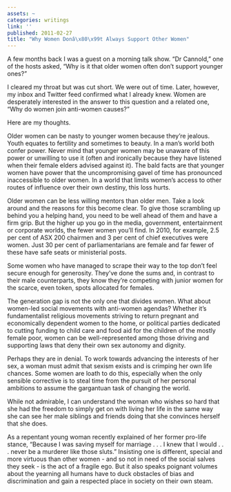 ```yaml
---
assets: ~
categories: writings
link: ''
published: 2011-02-27
title: "Why Women Donâ\x80\x99t Always Support Other Women"
---
```

A few months back I was a guest on a morning talk show. “Dr Cannold,”
one of the hosts asked, “Why is it that older women often don’t support
younger ones?”

I cleared my throat but was cut short. We were out of time. Later,
however, my inbox and Twitter feed confirmed what I already knew. Women
are desperately interested in the answer to this question and a related
one, “Why do women join anti-women causes?”

Here are my thoughts.

Older women can be nasty to younger women because they’re jealous. Youth
equates to fertility and sometimes to beauty. In a man’s world both
confer power. Never mind that younger women may be unaware of this power
or unwilling to use it (often and ironically because they have listened
when their female elders advised against it). The bald facts are that
younger women have power that the uncompromising gavel of time has
pronounced inaccessible to older women. In a world that limits women’s
access to other routes of influence over their own destiny, this loss
hurts.

Older women can be less willing mentors than older men. Take a look
around and the reasons for this become clear. To give those scrambling
up behind you a helping hand, you need to be well ahead of them and have
a firm grip. But the higher up you go in the media, government,
entertainment or corporate worlds, the fewer women you’ll find. In 2010,
for example, 2.5 per cent of ASX 200 chairmen and 3 per cent of chief
executives were women. Just 30 per cent of parliamentarians are female
and far fewer of these have safe seats or ministerial posts.

Some women who have managed to scrape their way to the top don’t feel
secure enough for generosity. They’ve done the sums and, in contrast to
their male counterparts, they know they’re competing with junior women
for the scarce, even token, spots allocated for females.

The generation gap is not the only one that divides women. What about
women-led social movements with anti-women agendas? Whether it’s
fundamentalist religious movements striving to return pregnant and
economically dependent women to the home, or political parties dedicated
to cutting funding to child care and food aid for the children of the
mostly female poor, women can be well-represented among those driving
and supporting laws that deny their own sex autonomy and dignity.

Perhaps they are in denial. To work towards advancing the interests of
her sex, a woman must admit that sexism exists and is crimping her own
life chances. Some women are loath to do this, especially when the only
sensible corrective is to steal time from the pursuit of her personal
ambitions to assume the gargantuan task of changing the world.

While not admirable, I can understand the woman who wishes so hard that
she had the freedom to simply get on with living her life in the same
way she can see her male siblings and friends doing that she convinces
herself that she does.

As a repentant young woman recently explained of her former pro-life
stance, “Because I was saving myself for marriage . . . I knew that I
would . . . never be a murderer like those sluts.” Insisting one is
different, special and more virtuous than other women - and so not in
need of the social salves they seek - is the act of a fragile ego. But
it also speaks poignant volumes about the yearning all humans have to
duck obstacles of bias and discrimination and gain a respected place in
society on their own steam.